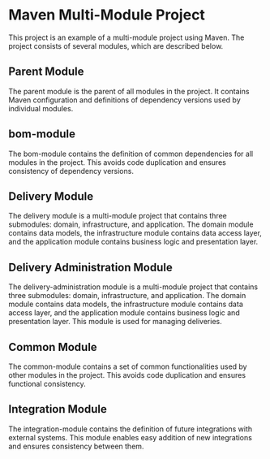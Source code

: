 # Maven Multi-Module Project

This project is an example of a multi-module project using Maven. The project consists of several modules, which are described below.

## Parent Module

The parent module is the parent of all modules in the project. It contains Maven configuration and definitions of dependency versions used by individual modules.

## bom-module

The bom-module contains the definition of common dependencies for all modules in the project. This avoids code duplication and ensures consistency of dependency versions.

## Delivery Module

The delivery module is a multi-module project that contains three submodules: domain, infrastructure, and application. The domain module contains data models, the infrastructure module contains data access layer, and the application module contains business logic and presentation layer.

## Delivery Administration Module

The delivery-administration module is a multi-module project that contains three submodules: domain, infrastructure, and application. The domain module contains data models, the infrastructure module contains data access layer, and the application module contains business logic and presentation layer. This module is used for managing deliveries.

## Common Module

The common-module contains a set of common functionalities used by other modules in the project. This avoids code duplication and ensures functional consistency.

## Integration Module

The integration-module contains the definition of future integrations with external systems. This module enables easy addition of new integrations and ensures consistency between them.


